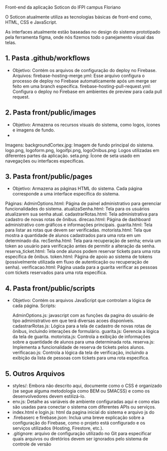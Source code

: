 Front-end da aplicação Soticon do IFPI campus Floriano

O Soticon atualmente utiliza as tecnologias básicas 
de front-end como, HTML, CSS e JavaScript.

As interfaces atualmente estão baseadas no design do sistema
prototipado pela ferramenta fígma, onde nós fizemos todo o panejamento
visual das telas.

## 1. Pasta .github/workflows
- Objetivo: Contém os arquivos de configuração do deploy no Firebase.
Arquivos: 
    firebase-hosting-merge.yml: Esse arquivo configura o processo de deploy no Firebase automaticamente após um merge ser feito em uma branch específica.
    firebase-hosting-pull-request.yml: Configura o deploy no Firebase em ambientes de preview para cada pull request.
    
## 2. Pasta front/public/images
- Objetivo: Armazena os recursos visuais do sistema, como logos, ícones e imagens de fundo.
-
Imagens:
    backgroundCortex.jpg: Imagem de fundo principal do sistema.
    logo.png, logoform.png, logoifpi.png, logoOnibus.png: Logos utilizadas em diferentes partes da aplicação.
    seta.png: Ícone de seta usado em navegações ou interfaces específicas.

## 3. Pasta front/public/pages
- Objetivo: Armazena as páginas HTML do sistema. Cada página corresponde a uma interface específica do sistema.

Páginas:
    AdminOptions.html: Página de painel administrativo para gerenciar funcionalidades do sistema.
    atualizaSenha.html: Tela para os usuários atualizarem sua senha atual.
    cadastrarRotas.html: Tela administrativa para cadastro de novas rotas de ônibus.
    direcao.html: Página de dashboard administrativo com gráficos e informações principais.
    guarita.html: Tela para listar as rotas que devem ser verificadas.
    motorista.html: Tela que mostra a quantidade de alunos cadastrados para uma rota em um determinado dia.
    recSenha.html: Tela para recuperação de senha; envia um token ao usuário para verificação antes de permitir a alteração da senha.
    reserva_ticket.html: Tela onde alunos podem reservar tickets para uma rota específica de ônibus.
    token.html: Página de apoio ao sistema de tokens (possivelmente utilizada em fluxo de autenticação ou recuperação de senha).
    verificacao.html: Página usada para a guarita verificar as pessoas com tickets reservados para uma rota específica.

## 4. Pasta front/public/scripts
- Objetivo: Contém os arquivos JavaScript que controlam a lógica de cada página.
Scripts:

    AdminOptions.js: javascript com as funções da pagina do usuário de tipo administrativo em que terá diversas acoes disponíveis. 
    cadastrarRotas.js: Lógica para a tela de cadastro de novas rotas de ônibus, incluindo interações de formulário.
    guarita.js: Gerencia a lógica da tela de guarita.
    motorista.js: Controla a exibição de informações sobre a quantidade de alunos para uma determinada rota.
    reserva.js: Implementa a funcionalidade de reserva de tickets pelos alunos.
    verificacao.js: Controla a lógica da tela de verificação, incluindo a exibição da lista de pessoas com tickets para uma rota específica.
    
## 5. Outros Arquivos
- styles/: Embora não descrito aqui, documente como o CSS é organizado (se segue alguma metodologia como BEM ou SMACSS) e como os desenvolvedores devem estilizá-lo.
- env.js: Detalhe as variáveis de ambiente configuradas aqui e como elas são usadas para conectar o sistema com diferentes APIs ou serviços.
- index.html e login.js: html da pagina inicial do sistema e arquivo js do
- .firebaserc e firebase.json: Inclua uma breve explicação sobre a configuração do Firebase, como o projeto está configurado e os serviços utilizados (Hosting, Firestore, etc.).
- .gitignore: arquivo de configuração utilizado no Git para especificar quais arquivos ou diretórios devem ser ignorados pelo sistema de controle de versão
